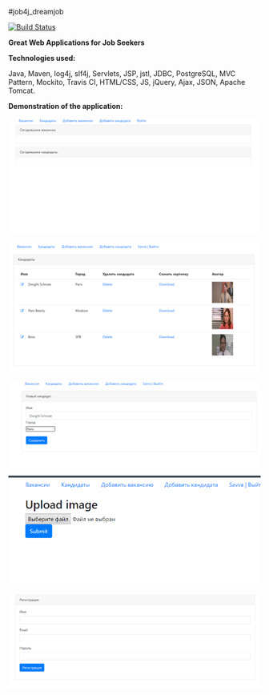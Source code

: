 #job4j_dreamjob

[![Build Status](https://www.travis-ci.com/SavvaMey/job4j_dreamjob.svg?branch=master)](https://www.travis-ci.com/SavvaMey/job4j_dreamjob)

**Great Web Applications for Job Seekers**

**Technologies used:**

Java, Maven, log4j, slf4j, Servlets, JSP, jstl, JDBC, PostgreSQL, MVC Pattern, Mockito, Travis CI, HTML/CSS, JS,
jQuery, Ajax, JSON, Apache Tomcat.

**Demonstration of the application:**

![alt text](images/1.PNG)

![alt text](images/2.PNG)

![alt text](images/3.PNG)

![alt text](images/4.PNG)

![alt text](images/5.PNG)

